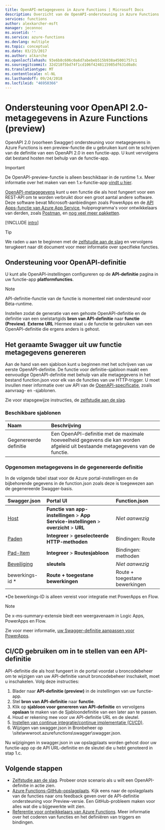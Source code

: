 ```yaml
---
title: OpenAPI-metagegevens in Azure Functions | Microsoft Docs
description: Overzicht van de OpenAPI-ondersteuning in Azure Functions
services: functions
author: alexkarcher-msft
manager: jeconnoc
ms.assetid: ''
ms.service: azure-functions
ms.devlang: multiple
ms.topic: conceptual
ms.date: 03/23/2017
ms.author: alkarche
ms.openlocfilehash: 93e6b8c606c0a6d7abebeb515b938a45001757c1
ms.sourcegitcommit: 32d218f5bd74f1cd106f4248115985df631d0a8c
ms.translationtype: MT
ms.contentlocale: nl-NL
ms.lasthandoff: 09/24/2018
ms.locfileid: "46950366"
---
```

# <a name="openapi-20-metadata-support-in-azure-functions-preview"></a>Ondersteuning voor OpenAPI 2.0-metagegevens in Azure Functions (preview)
OpenAPI 2.0 (voorheen Swagger) ondersteuning voor metagegevens in Azure Functions is een preview-functie die u gebruiken kunt om te schrijven van de definitie van een OpenAPI 2.0 in een functie-app. U kunt vervolgens dat bestand hosten met behulp van de functie-app.

> [!IMPORTANT]
> De OpenAPI-preview-functie is alleen beschikbaar in de runtime 1.x. Meer informatie over het maken van een 1.x-functie-app [vindt u hier](./functions-versions.md#creating-1x-apps).

[OpenAPI-metagegevens](http://swagger.io/) kunt u een functie die als host fungeert voor een REST-API om te worden verbruikt door een groot aantal andere software. Deze software bevat Microsoft-aanbiedingen zoals PowerApps en de [API Apps-functie van Azure App Service](../app-service/app-service-web-overview.md), hulpprogramma's voor ontwikkelaars van derden, zoals [Postman](https://www.getpostman.com/docs/importing_swagger), en [nog veel meer pakketten](http://swagger.io/tools/).

[!INCLUDE [intro](../../includes/functions-bindings-intro.md)]

>[!TIP]
>We raden u aan te beginnen met de [zelfstudie aan de slag](./functions-api-definition-getting-started.md) en vervolgens terugkeert naar dit document voor meer informatie over specifieke functies.

## <a name="enable"></a>Ondersteuning voor OpenAPI-definitie
U kunt alle OpenAPI-instellingen configureren op de **API-definitie** pagina in uw functie-app **platformfuncties**.

> [!NOTE]
> API-definitie-functie van de functie is momenteel niet ondersteund voor Bèta-runtime.

Instellen zodat de generatie van een gehoste OpenAPI-definitie en de definitie van een snelstartgids **bron van API-definitie** naar **functie (Preview)**. **Externe URL** Hiermee staat u de functie te gebruiken van een OpenAPI-definitie die ergens anders is gehost.

## <a name="generate-definition"></a>Het geraamte Swagger uit uw functie metagegevens genereren
Aan de hand van een sjabloon kunt u beginnen met het schrijven van uw eerste OpenAPI-definitie. De functie voor definitie-sjabloon maakt een eenvoudige OpenAPI-definitie met behulp van alle metagegevens in het bestand function.json voor elk van de functies van uw HTTP-trigger. U moet invullen meer informatie over uw API van de [OpenAPI-specificatie](http://swagger.io/specification/), zoals aanvraag- en -sjablonen.

Zie voor stapsgewijze instructies, de [zelfstudie aan de slag](./functions-api-definition-getting-started.md).

### <a name="templates"></a>Beschikbare sjablonen

|Naam| Beschrijving |
|:-----|:-----|
|Gegenereerde definitie|Een OpenAPI-definitie met de maximale hoeveelheid gegevens die kan worden afgeleid uit bestaande metagegevens van de functie.|

### <a name="quickstart-details"></a>Opgenomen metagegevens in de gegenereerde definitie

In de volgende tabel staat voor de Azure portal-instellingen en de bijbehorende gegevens in de function.json zoals deze is toegewezen aan de gegenereerde Swagger-basis.

|Swagger.json|Portal UI|Function.json|
|:----|:-----|:-----|
|[Host](http://swagger.io/specification/#fixed-fields-15)|**Functie van app-instellingen** > **App Service-instellingen** > **overzicht** > **URL**|*Niet aanwezig*
|[Paden](http://swagger.io/specification/#paths-object-29)|**Integreer** > **geselecteerde HTTP-methoden**|Bindingen: Route
|[Pad-Item](http://swagger.io/specification/#path-item-object-32)|**Integreer** > **Routesjabloon**|Bindingen: methoden
|[Beveiliging](http://swagger.io/specification/#security-scheme-object-112)|**sleutels**|*Niet aanwezig*|
|bewerkings-id *|**Route + toegestane bewerkingen**|Route + toegestane bewerkingen|

\*De bewerkings-ID is alleen vereist voor integratie met PowerApps en Flow.
> [!NOTE]
> De x-ms-summary-extensie biedt een weergavenaam in Logic Apps, PowerApps en Flow.
>
> Zie voor meer informatie, [uw Swagger-definitie aanpassen voor PowerApps](https://powerapps.microsoft.com/tutorials/customapi-how-to-swagger/).

## <a name="CICD"></a>CI/CD gebruiken om in te stellen van een API-definitie

 API-definitie die als host fungeert in de portal voordat u broncodebeheer om te wijzigen van uw API-definitie vanuit broncodebeheer inschakelt, moet u inschakelen. Volg deze instructies:

1. Blader naar **API-definitie (preview)** in de instellingen van uw functie-app.
  1. Stel **bron van API-definitie** naar **functie**.
  1. Klik op **sjabloon voor genereren van API-definitie** en vervolgens **opslaan** te maken van de Sjabloondefinitie van een later aan te passen.
  1. Houd er rekening mee voor uw API-definitie URL en de sleutel.
1. [Instellen van continue integratie/continue implementatie (CI/CD)](https://docs.microsoft.com/azure/azure-functions/functions-continuous-deployment#continuous-deployment-requirements).
2. Wijzigen van swagger.json in Bronbeheer op \site\wwwroot\.azurefunctions\swagger\swagger.json.

Nu wijzigingen in swagger.json in uw opslagplaats worden gehost door uw functie-app op de API URL-definitie en de sleutel die u hebt genoteerd in stap 1.c.

## <a name="next-steps"></a>Volgende stappen
* [Zelfstudie aan de slag](functions-api-definition-getting-started.md). Probeer onze scenario als u wilt een OpenAPI-definitie in actie zien.
* [Azure Functions-GitHub-opslagplaats](https://github.com/Azure/Azure-Functions/). Kijk eens naar de opslagplaats van de functies naar ons feedback geven over de API-definitie ondersteuning voor Preview-versie. Een GitHub-probleem maken voor alles wat die u bijgewerkte wilt zien.
* [Referentie voor ontwikkelaars van Azure Functions](functions-reference.md). Meer informatie over het coderen van functies en het definiëren van triggers en bindingen.

